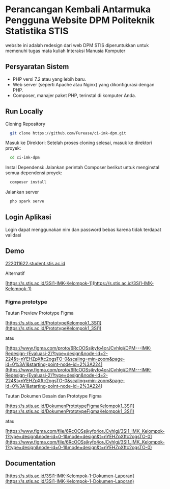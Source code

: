 # Perancangan Kembali Antarmuka Pengguna Website DPM Politeknik Statistika STIS

website ini adalah redesign dari web DPM STIS diperuntukkan untuk memenuhi tugas mata kuliah Interaksi Manusia Komputer

## Persyaratan Sistem

- PHP versi 7.2 atau yang lebih baru.
- Web server (seperti Apache atau Nginx) yang dikonfigurasi dengan PHP.
- Composer, manajer paket PHP, terinstal di komputer Anda.

## Run Locally

Cloning Repository

```bash
  git clone https://github.com/Furease/ci-imk-dpm.git
```

Masuk ke Direktori: Setelah proses cloning selesai, masuk ke direktori proyek:

```bash
  cd ci-imk-dpm
```

Instal Dependensi: Jalankan perintah Composer berikut untuk menginstal semua dependensi proyek:

```bash
  composer install
```

Jalankan server

```bash
  php spark serve
```

## Login Aplikasi

Login dapat menggunakan nim dan password bebas karena tidak terdapat validasi

## Demo

[222011622.student.stis.ac.id](https://222011622.student.stis.ac.id)

Alternatif

[https://s.stis.ac.id/3SI1-IMK-Kelompok-1](https://s.stis.ac.id/3SI1-IMK-Kelompok-1)

### Figma prototype

Tautan Preview Prototype Figma

[https://s.stis.ac.id/PrototypeKelompok1_3SI1](https://s.stis.ac.id/PrototypeKelompok1_3SI1)

atau

[https://www.figma.com/proto/6RcOOSsjkyfo4orJCvhlgj/DPM---IMK-Redesign-(Evaluasi-2)?type=design&node-id=2-224&t=nYEHZpXftc2ogsTO-0&scaling=min-zoom&page-id=0%3A1&starting-point-node-id=2%3A224](<https://www.figma.com/proto/6RcOOSsjkyfo4orJCvhlgj/DPM---IMK-Redesign-(Evaluasi-2)?type=design&node-id=2-224&t=nYEHZpXftc2ogsTO-0&scaling=min-zoom&page-id=0%3A1&starting-point-node-id=2%3A224>)

Tautan Dokumen Desain dan Prototype Figma

[https://s.stis.ac.id/DokumenPrototypeFigmaKelompok1_3SI1](https://s.stis.ac.id/DokumenPrototypeFigmaKelompok1_3SI1)

atau

[https://www.figma.com/file/6RcOOSsjkyfo4orJCvhlgj/3SI1_IMK_Kelompok-1?type=design&node-id=0-1&mode=design&t=nYEHZpXftc2ogsTO-0](https://www.figma.com/file/6RcOOSsjkyfo4orJCvhlgj/3SI1_IMK_Kelompok-1?type=design&node-id=0-1&mode=design&t=nYEHZpXftc2ogsTO-0)

## Documentation

[https://s.stis.ac.id/3SI1-IMK-Kelompok-1-Dokumen-Laporan](https://s.stis.ac.id/3SI1-IMK-Kelompok-1-Dokumen-Laporan)
